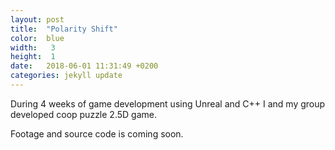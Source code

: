 ```yaml
---
layout: post
title:  "Polarity Shift"
color:  blue
width:   3
height:  1
date:   2018-06-01 11:31:49 +0200
categories: jekyll update
---
```

During 4 weeks of game development using Unreal and C++ I and my group developed coop puzzle 2.5D game.

Footage and source code is coming soon.